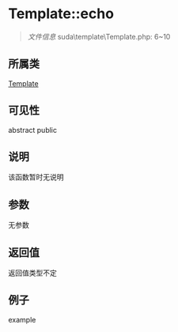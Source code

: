 # Template::echo

> *文件信息* suda\template\Template.php: 6~10
## 所属类 

[Template](../Template.md)

## 可见性

abstract  public  
## 说明

该函数暂时无说明

## 参数

无参数

## 返回值
返回值类型不定

## 例子

example